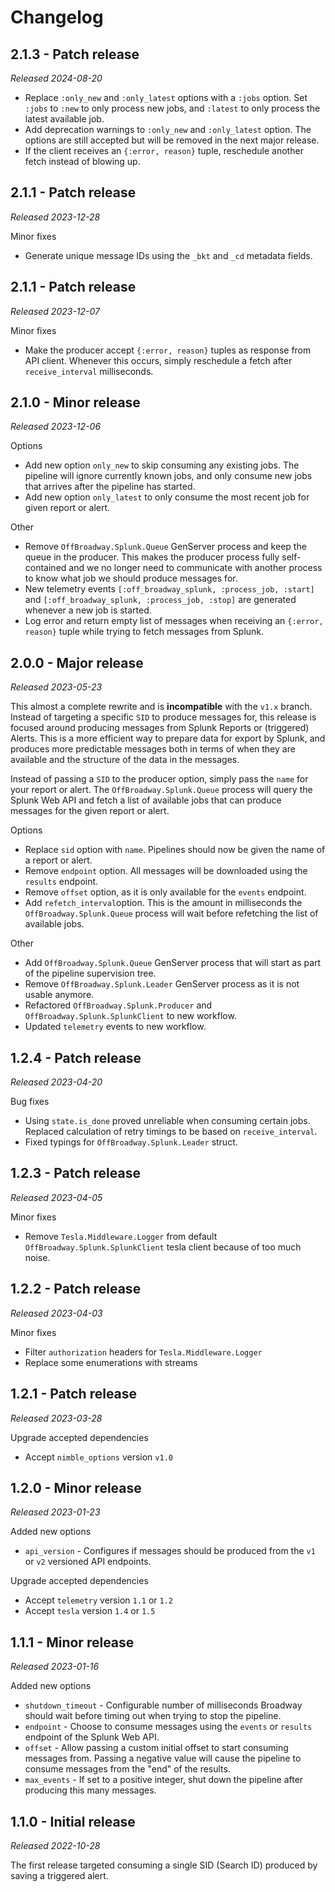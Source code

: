 # Changelog

## 2.1.3 - Patch release

_Released 2024-08-20_

- Replace `:only_new` and `:only_latest` options with a `:jobs` option. Set `:jobs` to `:new` to only process new jobs, and `:latest` 
to only process the latest available job.
- Add deprecation warnings to `:only_new` and `:only_latest` option. The options are still accepted but will be removed in the
next major release.
- If the client receives an `{:error, reason}` tuple, reschedule another fetch instead of blowing up.

## 2.1.1 - Patch release

_Released 2023-12-28_

Minor fixes 

- Generate unique message IDs using the `_bkt` and `_cd` metadata fields.

## 2.1.1 - Patch release

_Released 2023-12-07_

Minor fixes

- Make the producer accept `{:error, reason}` tuples as response from API client. Whenever this occurs,
   simply reschedule a fetch after `receive_interval` milliseconds.

## 2.1.0 - Minor release

_Released 2023-12-06_

Options

- Add new option `only_new` to skip consuming any existing jobs. The pipeline will ignore currently known
  jobs, and only consume new jobs that arrives after the pipeline has started.
- Add new option `only_latest` to only consume the most recent job for given report or alert.

Other

- Remove `OffBroadway.Splunk.Queue` GenServer process and keep the queue in the producer.
  This makes the producer process fully self-contained and we no longer need to communicate with
  another process to know what job we should produce messages for.
- New telemetry events `[:off_broadway_splunk, :process_job, :start]` and `[:off_broadway_splunk, :process_job, :stop]`
  are generated whenever a new job is started.
- Log error and return empty list of messages when receiving an `{:error, reason}` tuple while trying to fetch
  messages from Splunk.

## 2.0.0 - Major release

_Released 2023-05-23_

This almost a complete rewrite and is **incompatible** with the `v1.x` branch.
Instead of targeting a specific `SID` to produce messages for, this release is focused around producing messages
from Splunk Reports or (triggered) Alerts.
This is a more efficient way to prepare data for export by Splunk, and produces more predictable messages both
in terms of when they are available and the structure of the data in the messages.

Instead of passing a `SID` to the producer option, simply pass the `name` for your report or alert. The
`OffBroadway.Splunk.Queue` process will query the Splunk Web API and fetch a list of available jobs that can produce
messages for the given report or alert.

Options

- Replace `sid` option with `name`. Pipelines should now be given the name of a report or alert.
- Remove `endpoint` option. All messages will be downloaded using the `results` endpoint.
- Remove `offset` option, as it is only available for the `events` endpoint.
- Add `refetch_interval`option. This is the amount in milliseconds the `OffBroadway.Splunk.Queue` process will
  wait before refetching the list of available jobs.

Other

- Add `OffBroadway.Splunk.Queue` GenServer process that will start as part of the pipeline supervision tree.
- Remove `OffBroadway.Splunk.Leader` GenServer process as it is not usable anymore.
- Refactored `OffBroadway.Splunk.Producer` and `OffBroadway.Splunk.SplunkClient` to new workflow.
- Updated `telemetry` events to new workflow.

## 1.2.4 - Patch release

_Released 2023-04-20_

Bug fixes

- Using `state.is_done` proved unreliable when consuming certain jobs. Replaced calculation of retry timings
  to be based on `receive_interval`.
- Fixed typings for `OffBroadway.Splunk.Leader` struct.

## 1.2.3 - Patch release

_Released 2023-04-05_

Minor fixes

- Remove `Tesla.Middleware.Logger` from default `OffBroadway.Splunk.SplunkClient` tesla client because
  of too much noise.

## 1.2.2 - Patch release

_Released 2023-04-03_

Minor fixes

- Filter `authorization` headers for `Tesla.Middleware.Logger`
- Replace some enumerations with streams

## 1.2.1 - Patch release 

_Released 2023-03-28_

Upgrade accepted dependencies

- Accept `nimble_options` version `v1.0`

## 1.2.0 - Minor release

_Released 2023-01-23_

Added new options

- `api_version` - Configures if messages should be produced from the `v1` or `v2` versioned API endpoints.

Upgrade accepted dependencies

- Accept `telemetry` version `1.1` or `1.2`
- Accept `tesla` version `1.4` or `1.5`

## 1.1.1 - Minor release

_Released 2023-01-16_

Added new options

- `shutdown_timeout` - Configurable number of milliseconds Broadway should wait before timing out when trying to stop
  the pipeline.
- `endpoint` - Choose to consume messages using the `events` or `results` endpoint of the Splunk Web API.
- `offset` - Allow passing a custom initial offset to start consuming messages from. Passing a negative value will
  cause the pipeline to consume messages from the "end" of the results.
- `max_events` - If set to a positive integer, shut down the pipeline after producing this many messages.

## 1.1.0 - Initial release

_Released 2022-10-28_

The first release targeted consuming a single SID (Search ID) produced by saving a triggered alert.

